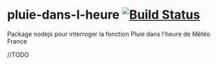 pluie-dans-l-heure [![Build Status](https://travis-ci.org/guillaumewuip/pluie-dans-l-heure.svg?branch=master)](https://travis-ci.org/guillaumewuip/pluie-dans-l-heure)
==================

Package nodejs pour interroger la fonction Pluie dans l'heure de Météo France

//TODO
